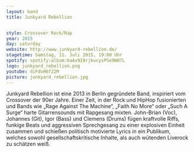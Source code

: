 ```yaml
---
layout: band
title: Junkyard Rebellion


style: Crossover Rock/Rap
year: 2015
day: saturday
website: http://www.junkyard-rebellion.de/
stagetime: Samstag, 11. Juli 2015, 19:00 Uhr
spotify: spotify:album:6aAx9I8rjkucysPSe9W07L
logo: junkyard_rebellion.png
youtube: diFdvH6fZ2M
picture: junkyard_rebellion.jpg
---
```

Junkyard Rebellion ist eine 2013 in Berlin gegründete Band, inspiriert vom
Crossover der 90er Jahre. Einer Zeit, in der Rock und HipHop fusionierten und
Bands wie „Rage Against The Machine“, „Faith No More“ oder „Such A Surge“
harte Gitarrensounds mit Rapgesang mixten.  John-Brian (Voc), Johannes (Git),
Igor (Bass) und Clemens (Drums) fügen kraftvolle Riffs, funkige Beats und
aggressiven Sprechgesang zu einer explosiven Einheit zusammen und schießen
politisch motivierte Lyrics in ein Publikum, welches sowohl
gesellschaftskritische Inhalte, als auch wütenden Liverock zu schätzen weiß.
